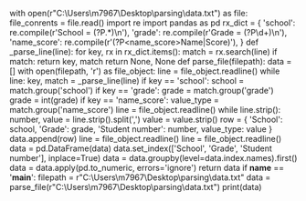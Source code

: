 with open(r"C:\Users\m7967\Desktop\parsing\data.txt") as file:
    file_conrents = file.read()
    import re
    import pandas as pd
    rx_dict = {
        'school': re.compile(r'School = (?P<school>.*)\n'),
        'grade': re.compile(r'Grade = (?P<grade>\d+)\n'),
        'name_score': re.compile(r'(?P<name_score>Name|Score)'),
    }
    def _parse_line(line):
        for key, rx in rx_dict.items():
            match = rx.search(line)
            if match:
                return key, match
        return None, None
    def parse_file(filepath):
        data = []
        with open(filepath, 'r') as file_object:
            line = file_object.readline()
            while line:
                key, match = _parse_line(line)
                if key == 'school':
                    school = match.group('school')
                if key == 'grade':
                    grade = match.group('grade')
                    grade = int(grade)
                if key == 'name_score':
                    value_type = match.group('name_score')
                    line = file_object.readline()
                    while line.strip():
                        number, value = line.strip().split(',')
                        value = value.strip()
                        row = {
                            'School': school,
                            'Grade': grade,
                            'Student number': number,
                            value_type: value
                        }
                        data.append(row)
                        line = file_object.readline()
                line = file_object.readline()
            data = pd.DataFrame(data)
            data.set_index(['School', 'Grade', 'Student number'], inplace=True)
            data = data.groupby(level=data.index.names).first()
            data = data.apply(pd.to_numeric, errors='ignore')
        return data
    if __name__ == '__main__':
        filepath = r"C:\Users\m7967\Desktop\parsing\data.txt"
        data = parse_file(r"C:\Users\m7967\Desktop\parsing\data.txt")
        print(data)
